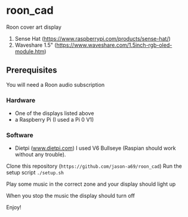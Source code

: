 # roon_cad
Roon cover art display
1. Sense Hat (https://www.raspberrypi.com/products/sense-hat/)
2. Waveshare 1.5" (https://www.waveshare.com/1.5inch-rgb-oled-module.htm)

## Prerequisites

You will need a Roon audio subscription

### Hardware 
  - One of the displays listed above
  - a Raspberry Pi (I used a Pi 0 V1)
  
### Software
  - Dietpi (www.dietpi.com) I used V6 Bullseye (Raspian should work without any trouble).
  
Clone this repository (`https://github.com/jason-a69/roon_cad`)
Run the setup script
`./setup.sh`

Play some music in the correct zone and your display should light up 

When you stop the music the display should turn off

Enjoy!
